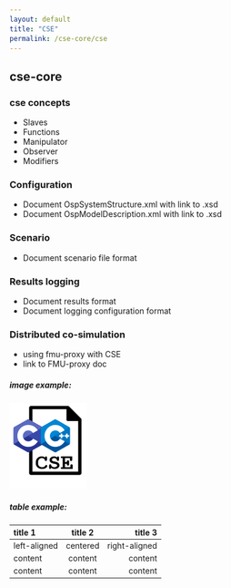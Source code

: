 ```yaml
---
layout: default
title: "CSE"
permalink: /cse-core/cse
---
```


## cse-core


### cse concepts

- Slaves
- Functions
- Manipulator
- Observer
- Modifiers

### Configuration

- Document OspSystemStructure.xml with link to .xsd
- Document OspModelDescription.xml with link to .xsd

### Scenario

- Document scenario file format

### Results logging

- Document results format
- Document logging configuration format

### Distributed co-simulation

- using fmu-proxy with CSE
- link to FMU-proxy doc

##### image example:
![foo](/assets/img/cse.png "title")

##### table example:

| title 1        | title 2      |title 3         |
| :---           |:---:         | ---:           |
| left-aligned   | centered     | right-aligned  |
| content        | content      | content        |
| content        | content      | content        |


